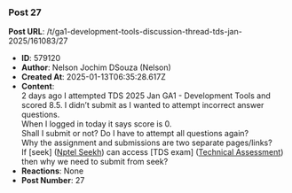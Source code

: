 ### Post 27
**Post URL**: /t/ga1-development-tools-discussion-thread-tds-jan-2025/161083/27
- **ID**: 579120
- **Author**: Nelson Jochim DSouza (Nelson)
- **Created At**: 2025-01-13T06:35:28.617Z
- **Content**:  
  2 days ago I  attempted TDS 2025 Jan GA1 - Development Tools and scored 8.5. I didn’t submit as I wanted to attempt incorrect answer questions.<br>
When I logged in today it says score is 0.<br>
Shall I submit or not? Do I have to attempt all questions again?<br>
Why the assignment and submissions are two separate pages/links?<br>
If [seek] (<a href="https://seek.onlinedegree.iitm.ac.in/courses/ns_25t1_se2002" class="inline-onebox">Nptel Seekh</a>) can access [TDS exam] (<a href="https://exam.sanand.workers.dev/tds-2025-01-ga1" class="inline-onebox" rel="noopener nofollow ugc">Technical Assessment</a>) then why we need to submit from seek?
- **Reactions**: None
- **Post Number**: 27

